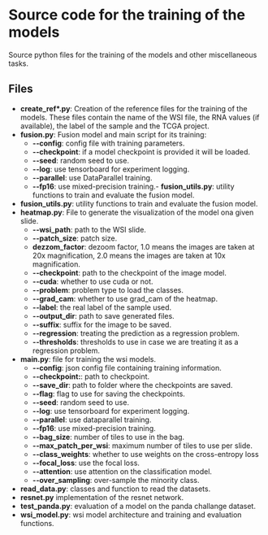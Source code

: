 # Source code for the training of the models

Source python files for the training of the models and other miscellaneous tasks.

## Files

- **create_ref\*.py**: Creation of the reference files for the training of the models. These files contain the name of the WSI file, the RNA values (if available), the label of the sample and the TCGA project.
- **fusion.py**: Fusion model and main script for its training: 
    - **--config**: config file with training parameters.
    - **--checkpoint**: if a model checkpoint is provided it will be loaded.
    - **--seed**: random seed to use.
    - **--log**: use tensorboard for experiment logging.
    - **--parallel**: use DataParallel training.
    - **--fp16**: use mixed-precision training.- **fusion_utils.py**: utility functions to train and evaluate the fusion model.
- **fusion_utils.py**: utility functions to train and evaluate the fusion model.
- **heatmap.py**: File to generate the visualization of the model ona given slide.
    - **--wsi_path**: path to the WSI slide.
    - **--patch_size**: patch size.
    - **dezzom_factor**: dezoom  factor, 1.0 means the images are taken at 20x magnification, 2.0 means the images are taken at 10x magnification.
    - **--checkpoint**: path to the checkpoint of the image model.
    - **--cuda**: whether to use cuda or not.
    - **--problem**: problem type to load the classes.
    - **--grad_cam**: whether to use grad\_cam of the heatmap.
    - **--label**: the real label of the sample used.
    - **--output_dir**: path to save generated files.
    - **--suffix**: suffix for the image to be saved.
    - **--regression**: treating the prediction as a regression problem.
    - **--thresholds**: thresholds to use in case we are treating it as a regression problem.
- **main.py**: file for training the wsi models.
    - **--config**: json config file containing training information.
    - **--checkpoint:**: path to checkpoint.
    - **--save_dir**: path to folder where the checkpoints are saved.
    - **--flag**: flag to use for saving the checkpoints.
    - **--seed**: random seed to use.
    - **--log**: use tensorboard for experiment logging.
    - **--parallel**: use dataparallel training.
    - **--fp16**: use mixed-precision training.
    - **--bag_size**: number of tiles to use in the bag.
    - **--max_patch_per_wsi**: maximum number of tiles to use per slide.
    - **--class_weights**: whether to use weights on the cross-entropy loss
    - **--focal_loss**: use the focal loss.
    - **--attention**: use attention on the classification model.
    - **--over_sampling**: over-sample the minority class.
- **read_data.py**: classes and function to read the datasets.
- **resnet.py** implementation of the resnet network.
- **test_panda.py**: evaluation of a model on the panda challange dataset.
- **wsi_model.py**: wsi model architecture and training and evaluation functions.
